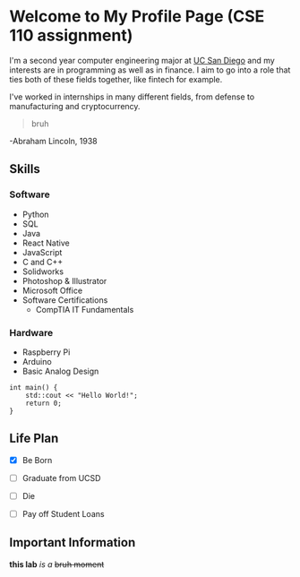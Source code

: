 


# Welcome to My Profile Page (CSE 110 assignment)

I'm a second year computer engineering major at [UC San Diego](https://ucsd.edu/) and my interests are in programming as well as in finance. I aim to go into a role that ties both of these fields together, like fintech for example.

I've worked in internships in many different fields, from defense to manufacturing and cryptocurrency.

> bruh

-Abraham Lincoln, 1938

## Skills

### Software

- Python
- SQL
- Java
- React Native
- JavaScript
- C and C++
- Solidworks
- Photoshop & Illustrator
- Microsoft Office
- Software Certifications
  - CompTIA IT Fundamentals

### Hardware

- Raspberry Pi
- Arduino
- Basic Analog Design

```
int main() {
    std::cout << "Hello World!";
    return 0;
}

```
## Life Plan
- [x] Be Born
- [ ] Graduate from UCSD
- [ ] Die
- [ ] Pay off Student Loans


## Important Information
**this lab** *is a*  ~~bruh moment~~
